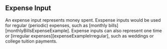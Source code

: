 ## Expense Input

An expense input represents money spent. Exspense inputs would be used for regular (periodic) expenses, such as [monthly bills][monthlyBillsExpenseExample]. Expense inputs can also represent one time or [irregular expenses][expenseExampleIrregular], such as weddings or college tuition payments.
